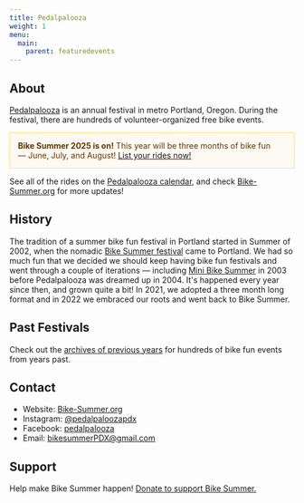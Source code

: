 ```yaml
---
title: Pedalpalooza
weight: 1
menu:
  main:
    parent: featuredevents
---
```

## About

[Pedalpalooza](https://www.pedalpalooza.org/) is an annual festival in metro Portland, Oregon.  During the festival, there are hundreds of volunteer-organized free bike events.

<p style="padding: 1em; color: #663300; border: 1px solid #FFDD66; background: #FCFAF2;"><strong>Bike Summer 2025 is on!</strong> This year will be three months of bike fun — June, July, and August! <a href="/addevent/">List your rides now!</a></p>

See all of the rides on the [Pedalpalooza calendar](/pedalpalooza-calendar/), and check [Bike-Summer.org](https://www.bike-summer.org/) for more updates!

## History

The tradition of a summer bike fun festival in Portland started in Summer of 2002, when the nomadic [Bike Summer festival](http://criticalmass.wikia.com/wiki/Bike_Summer!) came to Portland. We had so much fun that we decided we should keep having bike fun festivals and went through a couple of iterations — including [Mini Bike Summer](/archive/pedalpalooza/pedalpalooza-2003/) in 2003 before Pedalpalooza was dreamed up in 2004. It's happened every year since then, and grown quite a bit! In 2021, we adopted a three month long format and in 2022 we embraced our roots and went back to Bike Summer.

## Past Festivals

Check out the [archives of previous years](/archive/pedal-palooza-archives/) for hundreds of bike fun events from years past.

## Contact

* Website: [Bike-Summer.org](https://www.bike-summer.org/)
* Instagram: [@pedalpaloozapdx](https://www.instagram.com/pedalpaloozapdx/)
* Facebook: [pedalpalooza](https://www.facebook.com/pedalpalooza)
* Email: [bikesummerPDX@gmail.com](mailto:bikesummerPDX@gmail.com)

## Support

Help make Bike Summer happen! [Donate to support Bike Summer.](https://www.paypal.com/donate/?cmd=_s-xclick&hosted_button_id=NQAUFEUSM49ZJ)


